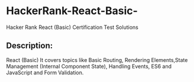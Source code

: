 # HackerRank-React-Basic-

Hacker Rank React (Basic) Certification Test Solutions

## Description:
React (Basic) It covers topics like Basic Routing, Rendering Elements,State Management (Internal Component State), Handling Events, ES6 and JavaScript and Form Validation.
